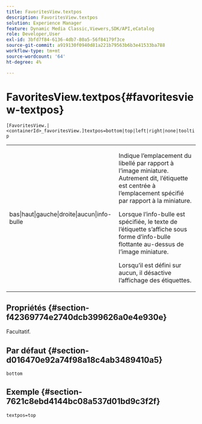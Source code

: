 ```yaml
---
title: FavoritesView.textpos
description: FavoritesView.textpos
solution: Experience Manager
feature: Dynamic Media Classic,Viewers,SDK/API,eCatalog
role: Developer,User
exl-id: 3bfd7f84-6136-4db7-80a5-56f84179f3ce
source-git-commit: a919130f0940d81a221b79563b6b3e41533ba788
workflow-type: tm+mt
source-wordcount: '64'
ht-degree: 4%

---
```


# FavoritesView.textpos{#favoritesview-textpos}

`[FavoritesView.|<containerId>_favoritesView.]textpos=bottom|top|left|right|none|tooltip`

<table id="table_2B109D2F91E64B5382B31921C3780FA5"> 
 <tbody> 
  <tr> 
   <td colname="col1"> <p><span class="codeph"> bas|haut|gauche|droite|aucun|info-bulle</span> </p> </td> 
   <td colname="col2"> <p> Indique l’emplacement du libellé par rapport à l’image miniature. Autrement dit, l’étiquette est centrée à l’emplacement spécifié par rapport à la miniature. </p> <p>Lorsque <span class="codeph"> l’info-bulle</span> est spécifiée, le texte de l’étiquette s’affiche sous forme d’info-bulle flottante au-dessus de l’image miniature. </p> <p>Lorsqu’il est défini sur aucun<span class="codeph">, il désactive l’affichage des </span> étiquettes. </p> </td> 
  </tr> 
 </tbody> 
</table>

## Propriétés {#section-f42369774e2740dcb399626a0e4e930e}

Facultatif.

## Par défaut {#section-d016470e92a74f98a18c4ab3489410a5}

`bottom`

## Exemple {#section-7621c8ebd4144bc08a537d01bd9c3f2f}

`textpos=top`
